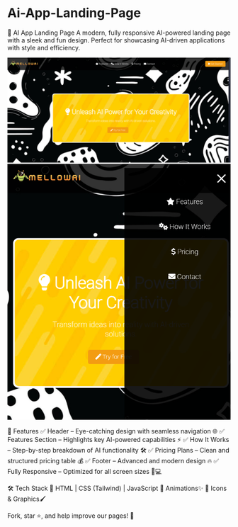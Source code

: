 # Ai-App-Landing-Page
🤖 AI App Landing Page
A modern, fully responsive AI-powered landing page with a sleek and fun design. Perfect for showcasing AI-driven applications with style and efficiency.

![Landing Page Desktop](Screenshot.png)
![Landing Page Mobile](Screenshot2.png)

🚀 Features
✅ Header – Eye-catching design with seamless navigation 🌐
✅ Features Section – Highlights key AI-powered capabilities ⚡
✅ How It Works – Step-by-step breakdown of AI functionality 🛠️
✅ Pricing Plans – Clean and structured pricing table 💰
✅ Footer – Advanced and modern design 🔥
✅ Fully Responsive – Optimized for all screen sizes 📱💻

🛠 Tech Stack
🔹 HTML | CSS (Tailwind) | JavaScript
🔹 Animations✨
🔹 Icons & Graphics🖌️

Fork, star ⭐, and help improve our pages! 🎉


